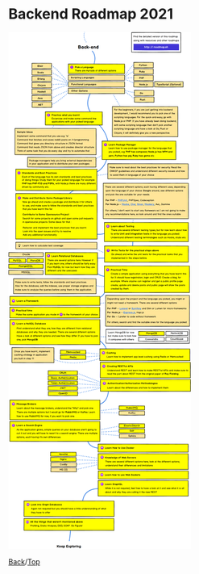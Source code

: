 # Backend Roadmap 2021

![Image](/images/bend_roadmap.png)

[Back](https://github.com/jojo-tey/Today_I_Learned)/[Top](#Backend-Roadmap-2021)